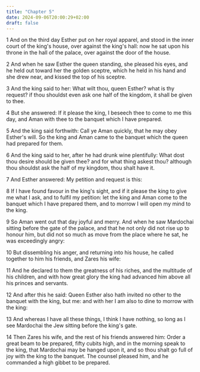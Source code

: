 ```yaml
---
title: "Chapter 5"
date: 2024-09-06T20:00:29+02:00
draft: false
---
```



1 And on the third day Esther put on her royal apparel, and stood in the inner court of the king's house, over against the king's hall: now he sat upon his throne in the hall of the palace, over against the door of the house.

2 And when he saw Esther the queen standing, she pleased his eyes, and he held out toward her the golden sceptre, which he held in his hand and she drew near, and kissed the top of his sceptre.

3 And the king said to her: What wilt thou, queen Esther? what is thy request? if thou shouldst even ask one half of the kingdom, it shall be given to thee.

4 But she answered: If it please the king, I beseech thee to come to me this day, and Aman with thee to the banquet which I have prepared.

5 And the king said forthwith: Call ye Aman quickly, that he may obey Esther's will. So the king and Aman came to the banquet which the queen had prepared for them.

6 And the king said to her, after he had drunk wine plentifully: What dost thou desire should be given thee? and for what thing askest thou? although thou shouldst ask the half of my kingdom, thou shalt have it.

7 And Esther answered: My petition and request is this:

8 If I have found favour in the king's sight, and if it please the king to give me what I ask, and to fulfil my petition: let the king and Aman come to the banquet which I have prepared them, and to morrow I will open my mind to the king.

9 So Aman went out that day joyful and merry. And when he saw Mardochai sitting before the gate of the palace, and that he not only did not rise up to honour him, but did not so much as move from the place where he sat, he was exceedingly angry:

10 But dissembling his anger, and returning into his house, he called together to him his friends, and Zares his wife:

11 And he declared to them the greatness of his riches, and the multitude of his children, and with how great glory the king had advanced him above all his princes and servants.

12 And after this he said: Queen Esther also hath invited no other to the banquet with the king, but me: and with her I am also to dine to morrow with the king:

13 And whereas I have all these things, I think I have nothing, so long as I see Mardochai the Jew sitting before the king's gate.

14 Then Zares his wife, and the rest of his friends answered him: Order a great beam to be prepared, fifty cubits high, and in the morning speak to the king, that Mardochai may be hanged upon it, and so thou shalt go full of joy with the king to the banquet. The counsel pleased him, and he commanded a high gibbet to be prepared.

